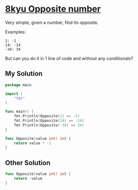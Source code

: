# [8kyu Opposite number](https://www.codewars.com/kata/opposite-number)

Very simple, given a number, find its opposite.

Examples:

```
1: -1
14: -14
-34: 34
```

But can you do it in 1 line of code and without any conditionals?


## My Solution

```go
package main

import (
	"fmt"
)

func main() {
	fmt.Println(Opposite(1) == -1)
	fmt.Println(Opposite(14) == -14)
	fmt.Println(Opposite(-34) == 34)
}

func Opposite(value int) int {
	return value * -1
}
```

## Other Solution

```go
func Opposite(value int) int {
    return -value
}